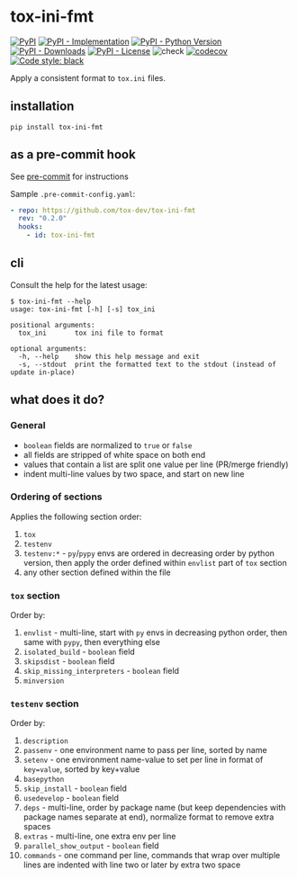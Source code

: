 # tox-ini-fmt

[![PyPI](https://img.shields.io/pypi/v/tox-ini-fmt?style=flat-square)](https://pypi.org/project/tox-ini-fmt)
[![PyPI - Implementation](https://img.shields.io/pypi/implementation/tox-ini-fmt?style=flat-square)](https://pypi.org/project/tox-ini-fmt)
[![PyPI - Python Version](https://img.shields.io/pypi/pyversions/tox-ini-fmt?style=flat-square)](https://pypi.org/project/tox-ini-fmt)
[![PyPI - Downloads](https://img.shields.io/pypi/dm/tox-ini-fmt?style=flat-square)](https://pypistats.org/packages/tox-ini-fmt)
[![PyPI - License](https://img.shields.io/pypi/l/tox-ini-fmt?style=flat-square)](https://opensource.org/licenses/MIT)
![check](https://github.com/tox-dev/tox-ini-fmt/workflows/check/badge.svg?branch=main)
[![codecov](https://codecov.io/gh/tox-dev/tox-ini-fmt/branch/main/graph/badge.svg)](https://codecov.io/gh/pypa/virtualenv)
[![Code style:
black](https://img.shields.io/badge/code%20style-black-000000.svg?style=flat-square)](https://github.com/psf/black)

Apply a consistent format to `tox.ini` files.

## installation

`pip install tox-ini-fmt`

## as a pre-commit hook

See [pre-commit](https://github.com/pre-commit/pre-commit) for instructions

Sample `.pre-commit-config.yaml`:

```yaml
- repo: https://github.com/tox-dev/tox-ini-fmt
  rev: "0.2.0"
  hooks:
    - id: tox-ini-fmt
```

## cli

Consult the help for the latest usage:

````console
$ tox-ini-fmt --help
usage: tox-ini-fmt [-h] [-s] tox_ini

positional arguments:
  tox_ini       tox ini file to format

optional arguments:
  -h, --help    show this help message and exit
  -s, --stdout  print the formatted text to the stdout (instead of update in-place)
````

## what does it do?

### General

- `boolean` fields are normalized to `true` or `false`
- all fields are stripped of white space on both end
- values that contain a list are split one value per line (PR/merge friendly)
- indent multi-line values by two space, and start on new line

### Ordering of sections

Applies the following section order:

1. `tox`
2. `testenv`
3. `testenv:*` - `py`/`pypy` envs are ordered in decreasing order by python version, then apply the order defined within
   `envlist` part of `tox` section
4. any other section defined within the file

### `tox` section

Order by:

1. `envlist` - multi-line, start with `py` envs in decreasing python order, then same with `pypy`, then everything else
2. `isolated_build` - `boolean` field
3. `skipsdist` - `boolean` field
4. `skip_missing_interpreters` - `boolean` field
5. `minversion`

### `testenv` section

Order by:

1. `description`
2. `passenv` - one environment name to pass per line, sorted by name
3. `setenv` - one environment name-value to set per line in format of `key=value`, sorted by key+value
4. `basepython`
5. `skip_install` - `boolean` field
6. `usedevelop` - `boolean` field
7. `deps` - multi-line, order by package name (but keep dependencies with package names separate at end), normalize
   format to remove extra spaces
8. `extras` - multi-line, one extra env per line
9. `parallel_show_output` - `boolean` field
10. `commands` - one command per line, commands that wrap over multiple lines are indented with line two or later by
    extra two space
